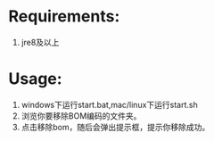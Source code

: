 # Requirements:
1. jre8及以上

# Usage:
1. windows下运行start.bat,mac/linux下运行start.sh
2. 浏览你要移除BOM编码的文件夹。
3. 点击移除bom，随后会弹出提示框，提示你移除成功。
